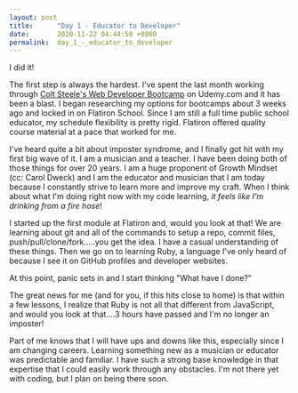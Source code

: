 ```yaml
---
layout: post
title:      "Day 1 - Educator to Developer"
date:       2020-11-22 04:44:50 +0000
permalink:  day_1_-_educator_to_developer
---
```



I did it!

The first step is always the hardest. I've spent the last month working through [Colt Steele's Web Developer Bootcamp](https://www.udemy.com/share/101W9CAEAdclZWRn8G/) on Udemy.com and it has been a blast. I began researching my options for bootcamps about 3 weeks ago and locked in on Flatiron School. Since I am still a full time public school educator, my schedule flexibility is pretty rigid. Flatiron offered quality course material at a pace that worked for me.

I've heard quite a bit about imposter syndrome, and I finally got hit with my first big wave of it. I am a musician and a teacher. I have been doing both of those things for over 20 years. I am a huge proponent of Growth Mindset (cc: Carol Dweck) and I am the educator and musician that I am today because I constantly strive to learn more and improve my craft. When I think about what I'm doing right now with my code learning, *it feels like I'm drinking from a fire hose*! 

I started up the first module at Flatiron and, would you look at that! We are learning about git and all of the commands to setup a repo, commit files, push/pull/clone/fork.....you get the idea. I have a casual understanding of these things. Then we go on to learning Ruby, a language I've only heard of because I see it on GitHub profiles and developer websites. 

At this point, panic sets in and I start thinking "What have I done?"

The great news for me (and for you, if this hits close to home) is that within a few lessons, I realize that Ruby is not all that different from JavaScript, and would you look at that....3 hours have passed and I'm no longer an imposter!

Part of me knows that I will have ups and downs like this, especially since I am changing careers. Learning something new as a musician or educator was predictable and familiar. I have such a strong base knowledge in that expertise that I could easily work through any obstacles. I'm not there yet with coding, but I plan on being there soon.

